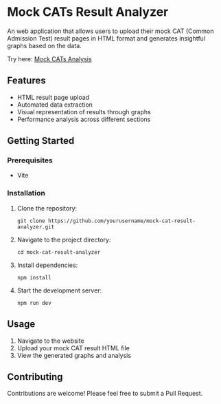 # Mock CATs Result Analyzer

An web application that allows users to upload their mock CAT (Common Admission Test) result pages in HTML format and generates insightful graphs based on the data.

Try here: [Mock CATs Analysis](https://pawasagrwl.github.io/mockcats/)

## Features

- HTML result page upload
- Automated data extraction
- Visual representation of results through graphs
- Performance analysis across different sections

## Getting Started

### Prerequisites

- Vite

### Installation

1. Clone the repository:
   ```
   git clone https://github.com/yourusername/mock-cat-result-analyzer.git
   ```

2. Navigate to the project directory:
   ```
   cd mock-cat-result-analyzer
   ```

3. Install dependencies:
   ```
   npm install
   ```

4. Start the development server:
   ```
   npm run dev
   ```

## Usage

1. Navigate to the website
2. Upload your mock CAT result HTML file
3. View the generated graphs and analysis

## Contributing

Contributions are welcome! Please feel free to submit a Pull Request.